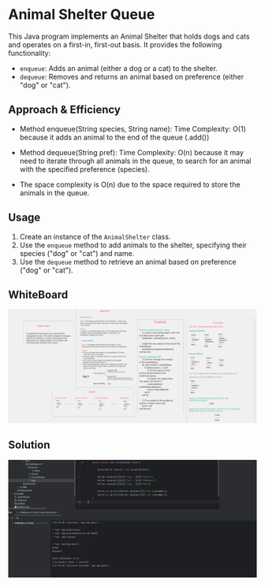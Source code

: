 # Animal Shelter Queue

This Java program implements an Animal Shelter that holds dogs and cats and operates on a first-in, first-out basis. 
It provides the following functionality:

- `enqueue`: Adds an animal (either a dog or a cat) to the shelter.
- `dequeue`: Removes and returns an animal based on preference (either "dog" or "cat").

## Approach & Efficiency 

- Method enqueue(String species, String name): Time Complexity: O(1) because it adds an animal to the end of the queue
                                               (.add())
- Method dequeue(String pref): Time Complexity: O(n) because it may need to iterate through all animals in the queue,
                                                to search for an animal with the specified preference (species).


- The space complexity is O(n) due to the space required to store the animals in the queue.




## Usage

1. Create an instance of the `AnimalShelter` class.
2. Use the `enqueue` method to add animals to the shelter, specifying their species ("dog" or "cat") and name.
3. Use the `dequeue` method to retrieve an animal based on preference ("dog" or "cat").

## WhiteBoard 

![Whiteboard](app/src/main/resources/cc12whiteboardnew.png)

## Solution 
![Output](app/src/main/resources/cc12output.png)
